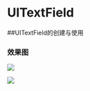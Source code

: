 # UITextField
##UITextField的创建与使用

### 效果图
![](https://github.com/cjq002/UITextField/raw/master/s1.png)  

![](https://github.com/cjq002/UITextField/raw/master/s2.png)  

